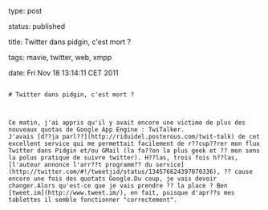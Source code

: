 type: post
status: published
title: Twitter dans pidgin, c'est mort ?
tags: mavie, twitter, web, xmpp
date: Fri Nov 18 13:14:11 CET 2011
~~~~~~
# Twitter dans pidgin, c'est mort ?

Ce matin, j'ai appris qu'il y avait encore une victime de plus des nouveaux quotas de Google App Engine : TwiTalker.  
J'avais [d??ja parl??](http://riduidel.posterous.com/twit-talk) de cet excellent service qui me permettait facilement de r??cup??rer mon flux Twitter dans Pidgin et/ou GMail (la fa??on la plus geek et ?? mon sens la polus pratique de suivre twitter). H??las, trois fois h??las, [l'auteur annonce l'arr??t programm?? du service](http://twitter.com/#!/tweetjid/status/134576624397070336), ?? cause encore une fois des quotats Google.Du coup, je vais devoir changer.Alors qu'est-ce que je vais prendre ?? la place ? Ben [tweet.im](http://www.tweet.im/), en fait, puisque d'apr??s mes tablettes il semble fonctionner "correctement".